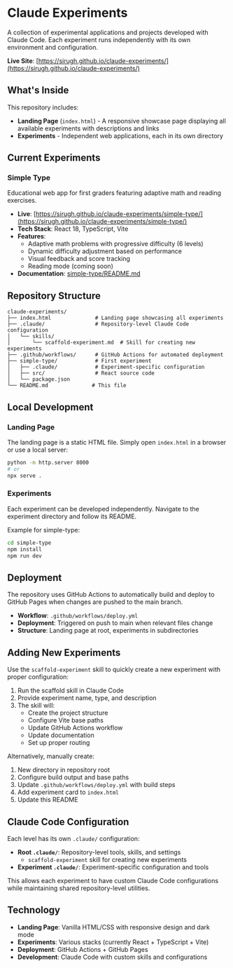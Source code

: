 # Claude Experiments

A collection of experimental applications and projects developed with Claude Code. Each experiment runs independently with its own environment and configuration.

**Live Site**: [https://sirugh.github.io/claude-experiments/](https://sirugh.github.io/claude-experiments/)

## What's Inside

This repository includes:

- **Landing Page** (`index.html`) - A responsive showcase page displaying all available experiments with descriptions and links
- **Experiments** - Independent web applications, each in its own directory

## Current Experiments

### Simple Type
Educational web app for first graders featuring adaptive math and reading exercises.

- **Live**: [https://sirugh.github.io/claude-experiments/simple-type/](https://sirugh.github.io/claude-experiments/simple-type/)
- **Tech Stack**: React 18, TypeScript, Vite
- **Features**:
  - Adaptive math problems with progressive difficulty (6 levels)
  - Dynamic difficulty adjustment based on performance
  - Visual feedback and score tracking
  - Reading mode (coming soon)
- **Documentation**: [simple-type/README.md](./simple-type/README.md)

## Repository Structure

```
claude-experiments/
├── index.html              # Landing page showcasing all experiments
├── .claude/                # Repository-level Claude Code configuration
│   └── skills/
│       └── scaffold-experiment.md  # Skill for creating new experiments
├── .github/workflows/      # GitHub Actions for automated deployment
├── simple-type/            # First experiment
│   ├── .claude/            # Experiment-specific configuration
│   ├── src/                # React source code
│   └── package.json
└── README.md              # This file
```

## Local Development

### Landing Page
The landing page is a static HTML file. Simply open `index.html` in a browser or use a local server:

```bash
python -m http.server 8000
# or
npx serve .
```

### Experiments
Each experiment can be developed independently. Navigate to the experiment directory and follow its README.

Example for simple-type:
```bash
cd simple-type
npm install
npm run dev
```

## Deployment

The repository uses GitHub Actions to automatically build and deploy to GitHub Pages when changes are pushed to the main branch.

- **Workflow**: `.github/workflows/deploy.yml`
- **Deployment**: Triggered on push to main when relevant files change
- **Structure**: Landing page at root, experiments in subdirectories

## Adding New Experiments

Use the `scaffold-experiment` skill to quickly create a new experiment with proper configuration:

1. Run the scaffold skill in Claude Code
2. Provide experiment name, type, and description
3. The skill will:
   - Create the project structure
   - Configure Vite base paths
   - Update GitHub Actions workflow
   - Update documentation
   - Set up proper routing

Alternatively, manually create:
1. New directory in repository root
2. Configure build output and base paths
3. Update `.github/workflows/deploy.yml` with build steps
4. Add experiment card to `index.html`
5. Update this README

## Claude Code Configuration

Each level has its own `.claude/` configuration:

- **Root `.claude/`**: Repository-level tools, skills, and settings
  - `scaffold-experiment` skill for creating new experiments
- **Experiment `.claude/`**: Experiment-specific configuration and tools

This allows each experiment to have custom Claude Code configurations while maintaining shared repository-level utilities.

## Technology

- **Landing Page**: Vanilla HTML/CSS with responsive design and dark mode
- **Experiments**: Various stacks (currently React + TypeScript + Vite)
- **Deployment**: GitHub Actions + GitHub Pages
- **Development**: Claude Code with custom skills and configurations

